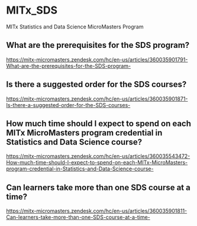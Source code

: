 # MITx_SDS
MITx Statistics and Data Science MicroMasters Program


## What are the prerequisites for the SDS program?

https://mitx-micromasters.zendesk.com/hc/en-us/articles/360035901791-What-are-the-prerequisites-for-the-SDS-program-

## Is there a suggested order for the SDS courses?

https://mitx-micromasters.zendesk.com/hc/en-us/articles/360035901871-Is-there-a-suggested-order-for-the-SDS-courses-

## How much time should I expect to spend on each MITx MicroMasters program credential in Statistics and Data Science course?

https://mitx-micromasters.zendesk.com/hc/en-us/articles/360035543472-How-much-time-should-I-expect-to-spend-on-each-MITx-MicroMasters-program-credential-in-Statistics-and-Data-Science-course-

## Can learners take more than one SDS course at a time?

https://mitx-micromasters.zendesk.com/hc/en-us/articles/360035901811-Can-learners-take-more-than-one-SDS-course-at-a-time-
